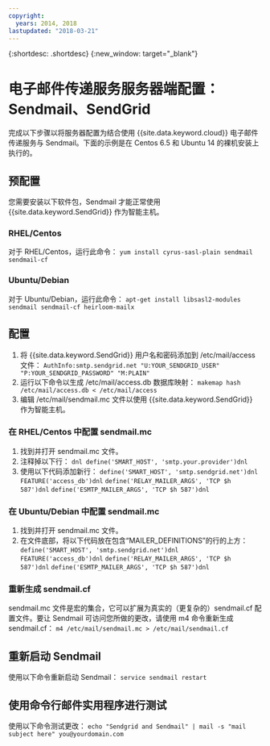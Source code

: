 ```yaml
---
copyright:
  years: 2014, 2018
lastupdated: "2018-03-21"
---
```


{:shortdesc: .shortdesc}
{:new_window: target="_blank"}

# 电子邮件传递服务服务器端配置：Sendmail、SendGrid

完成以下步骤以将服务器配置为结合使用 {{site.data.keyword.cloud}} 电子邮件传递服务与 Sendmail。下面的示例是在 Centos 6.5 和 Ubuntu 14 的裸机安装上执行的。

## 预配置

您需要安装以下软件包，Sendmail 才能正常使用 {{site.data.keyword.SendGrid}} 作为智能主机。

### RHEL/Centos
对于 RHEL/Centos，运行此命令：
`yum install cyrus-sasl-plain sendmail sendmail-cf`

### Ubuntu/Debian
对于 Ubuntu/Debian，运行此命令：
`apt-get install libsasl2-modules sendmail sendmail-cf heirloom-mailx`

## 配置

1. 将 {{site.data.keyword.SendGrid}} 用户名和密码添加到 /etc/mail/access 文件：
`AuthInfo:smtp.sendgrid.net "U:YOUR_SENDGRID_USER" "P:YOUR_SENDGRID_PASSWORD" "M:PLAIN"`
2. 运行以下命令以生成 /etc/mail/access.db 数据库映射：
`makemap hash /etc/mail/access.db < /etc/mail/access`
3. 编辑 /etc/mail/sendmail.mc 文件以使用 {{site.data.keyword.SendGrid}} 作为智能主机。

### 在 RHEL/Centos 中配置 sendmail.mc
1. 找到并打开 sendmail.mc 文件。
2. 注释掉以下行：
`dnl define('SMART_HOST', 'smtp.your.provider')dnl`
3. 使用以下代码添加新行：
`define('SMART_HOST', 'smtp.sendgrid.net')dnl`
`FEATURE('access_db')dnl`
`define('RELAY_MAILER_ARGS', 'TCP $h 587')dnl`
`define('ESMTP_MAILER_ARGS', 'TCP $h 587')dnl`

### 在 Ubuntu/Debian 中配置 sendmail.mc
1. 找到并打开 sendmail.mc 文件。
2. 在文件底部，将以下代码放在包含“MAILER_DEFINITIONS”的行的上方：
`define('SMART_HOST', 'smtp.sendgrid.net')dnl`
`FEATURE('access_db')dnl`
`define('RELAY_MAILER_ARGS', 'TCP $h 587')dnl`
`define('ESMTP_MAILER_ARGS', 'TCP $h 587')dnl`

### 重新生成 sendmail.cf
sendmail.mc 文件是宏的集合，它可以扩展为真实的（更复杂的）sendmail.cf 配置文件。要让 Sendmail 可访问您所做的更改，请使用 m4 命令重新生成 sendmail.cf：
`m4 /etc/mail/sendmail.mc > /etc/mail/sendmail.cf`

## 重新启动 Sendmail
使用以下命令重新启动 Sendmail：
`service sendmail restart`

## 使用命令行邮件实用程序进行测试
使用以下命令测试更改：
`echo "Sendgrid and Sendmail" | mail -s "mail subject here" you@yourdomain.com`
